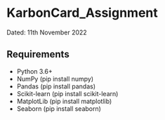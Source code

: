 # KarbonCard_Assignment
Dated: 11th November 2022
## Requirements
- Python 3.6+
- NumPy (pip install numpy)
- Pandas (pip install pandas)
- Scikit-learn (pip install scikit-learn)
- MatplotLib (pip install matplotlib)
- Seaborn (pip install seaborn)
